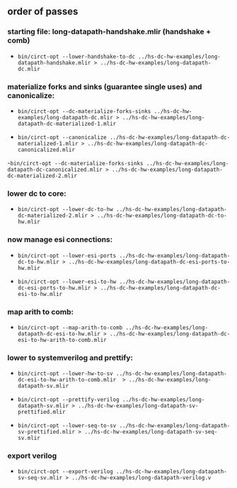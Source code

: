 ## order of passes

### starting file: long-datapath-handshake.mlir (handshake + comb)

- `bin/circt-opt --lower-handshake-to-dc ../hs-dc-hw-examples/long-datapath-handshake.mlir > ../hs-dc-hw-examples/long-datapath-dc.mlir`

### materialize forks and sinks (guarantee single uses) and canonicalize: 

- `bin/circt-opt --dc-materialize-forks-sinks ../hs-dc-hw-examples/long-datapath-dc.mlir > ../hs-dc-hw-examples/long-datapath-dc-materialized-1.mlir`

- `bin/circt-opt --canonicalize ../hs-dc-hw-examples/long-datapath-dc-materialized-1.mlir > ../hs-dc-hw-examples/long-datapath-dc-canonicalized.mlir`

-`bin/circt-opt --dc-materialize-forks-sinks ../hs-dc-hw-examples/long-datapath-dc-canonicalized.mlir > ../hs-dc-hw-examples/long-datapath-dc-materialized-2.mlir`

### lower dc to core:

- `bin/circt-opt --lower-dc-to-hw ../hs-dc-hw-examples/long-datapath-dc-materialized-2.mlir > ../hs-dc-hw-examples/long-datapath-dc-to-hw.mlir`

### now manage esi connections:

- `bin/circt-opt --lower-esi-ports ../hs-dc-hw-examples/long-datapath-dc-to-hw.mlir > ../hs-dc-hw-examples/long-datapath-dc-esi-ports-to-hw.mlir`

- `bin/circt-opt --lower-esi-to-hw ../hs-dc-hw-examples/long-datapath-dc-esi-ports-to-hw.mlir > ../hs-dc-hw-examples/long-datapath-dc-esi-to-hw.mlir`

### map arith to comb: 

- `bin/circt-opt --map-arith-to-comb ../hs-dc-hw-examples/long-datapath-dc-esi-to-hw.mlir > ../hs-dc-hw-examples/long-datapath-dc-esi-to-hw-arith-to-comb.mlir`

### lower to systemverilog and prettify:

- `bin/circt-opt --lower-hw-to-sv ../hs-dc-hw-examples/long-datapath-dc-esi-to-hw-arith-to-comb.mlir  > ../hs-dc-hw-examples/long-datapath-sv.mlir`

- `bin/circt-opt --prettify-verilog ../hs-dc-hw-examples/long-datapath-sv.mlir > ../hs-dc-hw-examples/long-datapath-sv-prettified.mlir`

- `bin/circt-opt --lower-seq-to-sv ../hs-dc-hw-examples/long-datapath-sv-prettified.mlir > ../hs-dc-hw-examples/long-datapath-sv-seq-sv.mlir`

### export verilog

- `bin/circt-opt --export-verilog ../hs-dc-hw-examples/long-datapath-sv-seq-sv.mlir > ../hs-dc-hw-examples/long-datapath-verilog.v`
